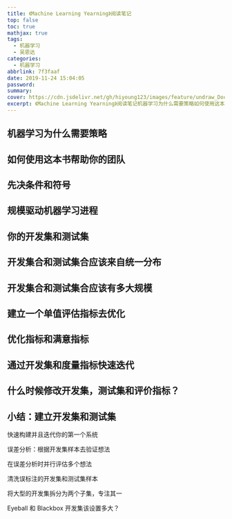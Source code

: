 ```yaml
---
title: 《Machine Learning Yearning》阅读笔记
top: false
toc: true
mathjax: true
tags:
  - 机器学习
  - 吴恩达
categories:
  - 机器学习
abbrlink: 7f3faaf
date: 2019-11-24 15:04:05
password:
summary:
cover: https://cdn.jsdelivr.net/gh/hiyoung123/images/feature/undraw_Documents_re_isxv.svg
excerpt: 《Machine Learning Yearning》阅读笔记机器学习为什么需要策略如何使用这本书帮助你的团队。
---
```


## 机器学习为什么需要策略

## 如何使用这本书帮助你的团队

## 先决条件和符号

## 规模驱动机器学习进程

## 你的开发集和测试集

## 开发集合和测试集合应该来自统一分布

## 开发集合和测试集合应该有多大规模

## 建立一个单值评估指标去优化

## 优化指标和满意指标

## 通过开发集和度量指标快速迭代

## 什么时候修改开发集，测试集和评价指标？

## 小结：建立开发集和测试集

快速构建并且迭代你的第一个系统

误差分析：根据开发集样本去验证想法

在误差分析时并行评估多个想法

清洗误标注的开发集和测试集样本

将大型的开发集拆分为两个子集，专注其一

Eyeball 和 Blackbox 开发集该设置多大？